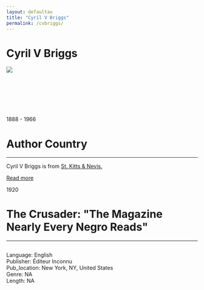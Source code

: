 ```yaml
---
layout: defaultau
title: "Cyril V Briggs"
permalink: /cvbriggs/
---
```

<!-- partial:index.partial.html -->
<div class="content">
    <h1>Cyril V Briggs</h1>
    <div class="quote">
        <div><img src="https://upload.wikimedia.org/wikipedia/en/a/aa/Briggs-Cyril.jpg" class="logo"></div>
    </div>
    <div class="timeline">
        <div style="padding-bottom:100px;"></div>
        <div class="block">
            <div class="date right"><p class="right"> 1888 - 1966 </p></div>
            <div class="dot"></div>
            <div class="left first">
            <div class="author_country">
                <h1>Author Country</h1><hr>
            <div class="aclocation"> <p>Cyril V Briggs is from <a href="{{ site.baseurl }}/41">St. Kitts & Nevis.</a></p></div>
              <div class="acreadmore">  <a href="https://en.wikipedia.org/wiki/Cyril_Briggs" target="_blank">Read more</a></div>
            </div>
            </div>
        </div>
        <div class="block">
            <div class="date left"><p class="left">1920</p></div>
            <div class="dot"></div>
            <div class="right">
                <h1>The Crusader: "The Magazine Nearly Every Negro Reads"</h1><hr>
                <p><img src=""></p>
                <p>
                Language: English<br/>
                Publisher: Éditeur Inconnu<br/>
                Pub_location: New York, NY, United States<br/>
                Genre: NA<br/>
                Length: NA</p>
            </div>
        </div>
</div>
  <!-- partial -->
<script src='https://cdnjs.cloudflare.com/ajax/libs/jquery/3.1.1/jquery.min.js'></script><script  src="{{ site.baseurl }}/assets/js/authorscript.js"></script>
